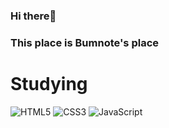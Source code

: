 ### Hi there👋
### This place is Bumnote's place

# Studying
![HTML5](https://img.shields.io/badge/-HTML5-F05032?style=for-the-badge&logo=html5&logoColor=ffffff&style=plastic&logo=appveyor)
![CSS3](https://img.shields.io/badge/-CSS3-007ACC?style=for-the-badge&logo=css3&style=plastic&logo=appveyor)
![JavaScript](https://img.shields.io/badge/-JavaScript-%23F7DF1C?style=for-the-badge&logo=javascript&logoColor=000000&labelColor=%23F7DF1C&color=%23FFCE5A&style=plastic&logo=appveyor)

<!--
**Bumnote/Bumnote** is a ✨ _special_ ✨ repository because its `README.md` (this file) appears on your GitHub profile.

Here are some ideas to get you started:

- 🔭 I’m currently working on ...
- 🌱 I’m currently learning ...
- 👯 I’m looking to collaborate on ...
- 🤔 I’m looking for help with ...
- 💬 Ask me about ...
- 📫 How to reach me: ...
- 😄 Pronouns: ...
- ⚡ Fun fact: ...
-->
